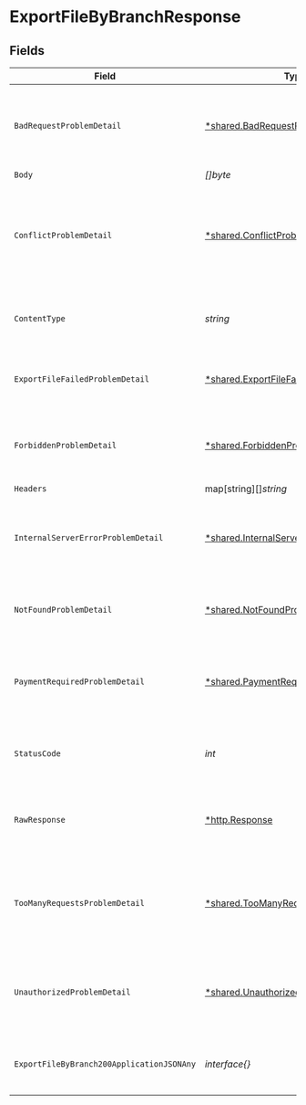 # ExportFileByBranchResponse


## Fields

| Field                                                                                               | Type                                                                                                | Required                                                                                            | Description                                                                                         |
| --------------------------------------------------------------------------------------------------- | --------------------------------------------------------------------------------------------------- | --------------------------------------------------------------------------------------------------- | --------------------------------------------------------------------------------------------------- |
| `BadRequestProblemDetail`                                                                           | [*shared.BadRequestProblemDetail](../../models/shared/badrequestproblemdetail.md)                   | :heavy_minus_sign:                                                                                  | The server could not understand the request due to invalid syntax.                                  |
| `Body`                                                                                              | *[]byte*                                                                                            | :heavy_minus_sign:                                                                                  | N/A                                                                                                 |
| `ConflictProblemDetail`                                                                             | [*shared.ConflictProblemDetail](../../models/shared/conflictproblemdetail.md)                       | :heavy_minus_sign:                                                                                  | This response is sent when a request conflicts with the current state of the server.                |
| `ContentType`                                                                                       | *string*                                                                                            | :heavy_check_mark:                                                                                  | HTTP response content type for this operation                                                       |
| `ExportFileFailedProblemDetail`                                                                     | [*shared.ExportFileFailedProblemDetail](../../models/shared/exportfilefailedproblemdetail.md)       | :heavy_minus_sign:                                                                                  | The server could not export the file contents requested.                                            |
| `ForbiddenProblemDetail`                                                                            | [*shared.ForbiddenProblemDetail](../../models/shared/forbiddenproblemdetail.md)                     | :heavy_minus_sign:                                                                                  | The client does not have permissions to access the content.                                         |
| `Headers`                                                                                           | map[string][]*string*                                                                               | :heavy_minus_sign:                                                                                  | N/A                                                                                                 |
| `InternalServerErrorProblemDetail`                                                                  | [*shared.InternalServerErrorProblemDetail](../../models/shared/internalservererrorproblemdetail.md) | :heavy_minus_sign:                                                                                  | The server has encountered a situation it doesn't know how to handle.                               |
| `NotFoundProblemDetail`                                                                             | [*shared.NotFoundProblemDetail](../../models/shared/notfoundproblemdetail.md)                       | :heavy_minus_sign:                                                                                  | The server can not find the requested resource.                                                     |
| `PaymentRequiredProblemDetail`                                                                      | [*shared.PaymentRequiredProblemDetail](../../models/shared/paymentrequiredproblemdetail.md)         | :heavy_minus_sign:                                                                                  | The client needs to provide payment to access the request content.                                  |
| `StatusCode`                                                                                        | *int*                                                                                               | :heavy_check_mark:                                                                                  | HTTP response status code for this operation                                                        |
| `RawResponse`                                                                                       | [*http.Response](https://pkg.go.dev/net/http#Response)                                              | :heavy_minus_sign:                                                                                  | Raw HTTP response; suitable for custom response parsing                                             |
| `TooManyRequestsProblemDetail`                                                                      | [*shared.TooManyRequestsProblemDetail](../../models/shared/toomanyrequestsproblemdetail.md)         | :heavy_minus_sign:                                                                                  | This response is sent when the client has exhausted the request quota.                              |
| `UnauthorizedProblemDetail`                                                                         | [*shared.UnauthorizedProblemDetail](../../models/shared/unauthorizedproblemdetail.md)               | :heavy_minus_sign:                                                                                  | The client must authenticate itself to get the requested response.                                  |
| `ExportFileByBranch200ApplicationJSONAny`                                                           | *interface{}*                                                                                       | :heavy_minus_sign:                                                                                  | The exported OpenAPI or JSON Schema file.                                                           |